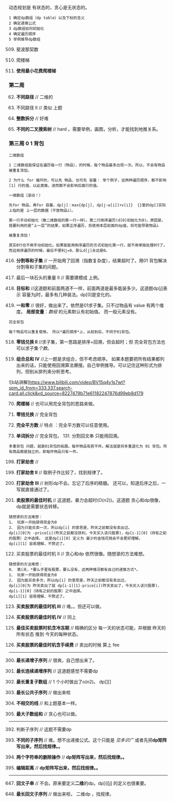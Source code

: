 动态规划是 有状态的，贪心是无状态的。
```
1 确定dp数组（dp table）以及下标的含义
2 确定递推公式
3 dp数组如何初始化
4 确定遍历顺序
5 举例推导dp数组
```

509. 斐波那契数

70. 爬楼梯

746. **使用最小花费爬楼梯**  


### 第二周
62. **不同路径**  // 二维的

63. 不同路径 II  // 类似 上题

343. **整数拆分**  // 好难

96. **不同的二叉搜索树** // hard 。需要举例，画图，分析，才能找到地推关系。

### 第三周 0 1 背包
```
二维数组

1 二维数组能保证在遍历每一行（物品），的时候，每个物品最多出现一次。所以，不会有物品被重复添加。

2 为什么 for 循环的，可以先 物品，也可先 容量： 举个例子，这两种遍历顺序，都不影响[1] 行的值，以此类推，进而都不会影响后面行的值。

一维数组（滚动！）

先for 物品，再for 容量，dp[j]：max{dp[j], dp[j-w[i]]+v[i]}  {}里的dp[]实际上指的是 上一层的数据（不放物品i）。

第一行手动初始化（像二维数组的第一行一样）。第二行倒序遍历(d[0]初始化为0)。原因是，我要利用的是“上一层”的结果，如果正序遍历，将使用本层前面的dp值，将可能导致物品i

被重复添加！

其实0行也不用手动初始化。如果能能用倒序遍历的方式初始化第一行，就不用单独处理0行了。而且倒序遍历的时候，最后不便利j=0，那么d[j]永远是0。

```

416. **分割等和子集**   // 一开始用了回溯（指数复杂度），结果超时了。用01 背包解决 分割等和子集的问题。

1049. 最后一块石头的重量 II  // 需要建模成 上例。

494. **目标和**  //这道题和前面两道不一样，前面两道是最多能装多少。这道题dp[j]表示 容量为j时，最多有几种装法。dp[0]是变化的。

474. **一和零** // 很好，做出来了。依然是01求子集。只不过物品有 value 有两个维度。 **局部变量**：*数组* 的元素默认有初始值。 而一般元素没有。

```
完全背包

每个物品可以重复使用。 所以*遍历顺序*上，从前到后，不同于01背包。

```

518. **零钱兑换 II**   //求子集，第一思路是排序+回溯，但会超时；但 完全背包方法也可以求子集*个数*。

377. **组合总和 Ⅳ** //上一题是求组合，但不考虑顺序。 如果本题要把所有结果都列出来的话，只能使用回溯算法爆搜。自己举例推导。可以记住这种形式为排列，但别从排列来分析思考。
 
![b站讲解]https://www.bilibili.com/video/BV15q4y1s7wt?spm_id_from=333.337.search-card.all.click&vd_source=8227479b71e61182247876d99eb8d179

70. **爬楼梯**  // 也可以用完全背包的思路来做。

322. **零钱兑换**  // 完全背包

279. **完全平方数**  // 特点 ：完全平方数可以任意使用。

139. **单词拆分** // 完全背包， 131. 分割回文串 只能用回溯。

```
多重背包 问题，就是01背包的拓展。每件物品有若干件。解法就是将多重退化为 01 背包。所有商品都是独立的，即每件物品只有一件。
```

198. **打家劫舍**  // 

213. **打家劫舍 II**   // 取例子作比较了，找到规律了。

337. **打家劫舍 III**   // 树形dp不会。忘记了后序的精髓。 还可以，知道后序之后，一写就直接通过了。

121. **卖股票的最佳时机** // 这道题，暴力会超时(O(n2))。这道题 贪心和dp很像，dp就是需要状态转移。 
```
随想录的方法难想：
1、 玩家一开始获得现金为0   
2、 因为只能买卖一次，所以dp[i] 的意思是，昨天之前都没有卖出过。
dp[i][0]为 -price[i](昨天之前都没获利，今天买入该只股票)，dp[i-1][0]（持有之前的股票）之中选择。 这里dp[i][0] 定义为 最少的金钱花销会不会更好理解。
dp[i][1] 容易理解，不赘述了。
```
122. 买卖股票的最佳时机 II  // 贪心和dp 依然很像。随想录的方法难想。
```
随想录的方法难想：
0、 第i天，*要么手里有股票，要么没有，这两种情况都有自己的递推方式*。
1、 玩家一开始获得现金为0   
2、 因为能买卖多次，所以dp[i] 的意思是，昨天之前都没有卖出过。
dp[i][0]为 昨天卖出了就 dp[i-1][1]-price[i](昨天卖出了，今天买入该只股票)，dp[i-1][0]（持有之前的股票）之中选择。 
dp[i][1] 容易理解，不赘述了。
```

123. **买卖股票的最佳时机 III**  //  难。。但还可以做。

188. **买卖股票的最佳时机 IV**  // 同上

309. **最佳买卖股票时机含冷冻期** // 精确的区分 每一天的状态可能，并根据 昨天的所有状态 推到 今天的每种状态。

714. **买卖股票的最佳时机含手续费**  // 卖出的时候 算上 fee

-------------------------------

300. **最长递增子序列**  // 很爽，自己想出来了。

674. **最长连续递增序列**  // 这道题感觉不需要dp

718. **最长重复子数组**  //  1 个小时做出了o(n2)。 dp[][]

1143. **最长公共子序列**  // 做出来啦

1035. **不相交的线**  // 和上题基本一样。

53. **最大子数组和**  // 贪心也可以做。

------------------
392. 判断子序列  // 这题不需要dp

115. **不同的子序列**  // 难。想不出递推公式。这个只能是  *见多识广*   或者先把**dp矩阵写出来，然后找规律。。**

583. **两个字符串的删除操作** // **dp矩阵写出来，然后找规律。。**

72. **编辑距离** // **dp矩阵写出来，然后找规律。。** 

--------
647. **回文子串**  // 不会。原来要定义**二维**的dp。dp[i][j] 的定义也很重要。

516. **最长回文子序列**  // 做出来啦， 二维dp ，找规律。






